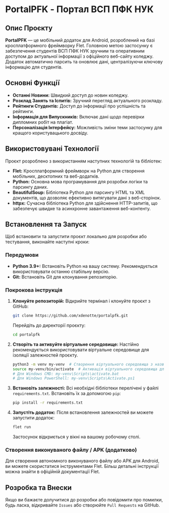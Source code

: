 # PortalPFK - Портал ВСП ПФК НУК

## Опис Проєкту

**PortalPFK** — це мобільний додаток для Android, розроблений на базі кросплатформного фреймворку Flet. Головною метою застосунку є забезпечення студентів ВСП ПФК НУК зручним та оперативним доступом до актуальної інформації з офіційного веб-сайту коледжу. Додаток автоматично парсить та оновлює дані, централізуючи ключову інформацію для студентів.

## Основні Функції

* **Останні Новини:** Швидкий доступ до новин коледжу.
* **Розклад Занять та Іспитів:** Зручний перегляд актуального розкладу.
* **Рейтинги Студентів:** Доступ до інформації про успішність та рейтинги.
* **Інформація для Випускників:** Включає дані щодо перевірки дипломних робіт на плагіат.
* **Персоналізація Інтерфейсу:** Можливість зміни теми застосунку для кращого користувацького досвіду.

## Використовувані Технології

Проєкт розроблено з використанням наступних технологій та бібліотек:

* **Flet:** Кросплатформний фреймворк на Python для створення мобільних, десктопних та веб-додатків.
* **Python:** Основна мова програмування для розробки логіки та парсингу даних.
* **BeautifulSoup:** Бібліотека Python для парсингу HTML та XML документів, що дозволяє ефективно витягувати дані з веб-сторінок.
* **httpx:** Сучасна бібліотека Python для здійснення HTTP-запитів, що забезпечує швидке та асинхронне завантаження веб-контенту.

## Встановлення та Запуск

Щоб встановити та запустити проєкт локально для розробки або тестування, виконайте наступні кроки:

### Передумови

* **Python 3.9+:** Встановіть Python на вашу систему. Рекомендується використовувати останню стабільну версію.
* **Git:** Встановіть Git для клонування репозиторію.

### Покрокова інструкція

1.  **Клонуйте репозиторій:**
    Відкрийте термінал і клонуйте проєкт з GitHub:
    ```bash
    git clone https://github.com/xdenotte/portalpfk.git
    ```
    Перейдіть до директорії проєкту:
    ```bash
    cd portalpfk
    ```

2.  **Створіть та активуйте віртуальне середовище:**
    Настійно рекомендується використовувати віртуальне середовище для ізоляції залежностей проєкту.
    ```bash
    python3 -m venv my-venv  # Створення віртуального середовища з назвою 'my-venv'
    source my-venv/bin/activate  # Активація віртуального середовища для Linux/macOS
    # Для Windows CMD: my-venv\Scripts\activate.bat
    # Для Windows PowerShell: my-venv\Scripts\Activate.ps1
    ```

3.  **Встановіть залежності:**
    Всі необхідні бібліотеки перелічені у файлі `requirements.txt`. Встановіть їх за допомогою `pip`:
    ```bash
    pip install -r requirements.txt
    ```

4.  **Запустіть додаток:**
    Після встановлення залежностей ви можете запустити додаток:
    ```bash
    flet run
    ```
    Застосунок відкриється у вікні на вашому робочому столі.

### Створення виконуваного файлу / APK (додатково)

Для створення автономного виконуваного файлу або APK для Android, ви можете скористатися інструментами Flet. Більш детальні інструкції можна знайти в офіційній документації Flet.

## Розробка та Внески

Якщо ви бажаєте долучитися до розробки або повідомити про помилки, будь ласка, відкривайте `Issues` або створюйте `Pull Requests` на GitHub.
